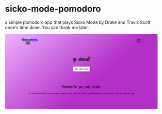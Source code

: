 # sicko-mode-pomodoro

a simple pomodoro app that plays Sicko Mode by Drake and Travis Scott once's time done. You can thank me later.

![](sicko-mode-pomodoro-preview.png)
